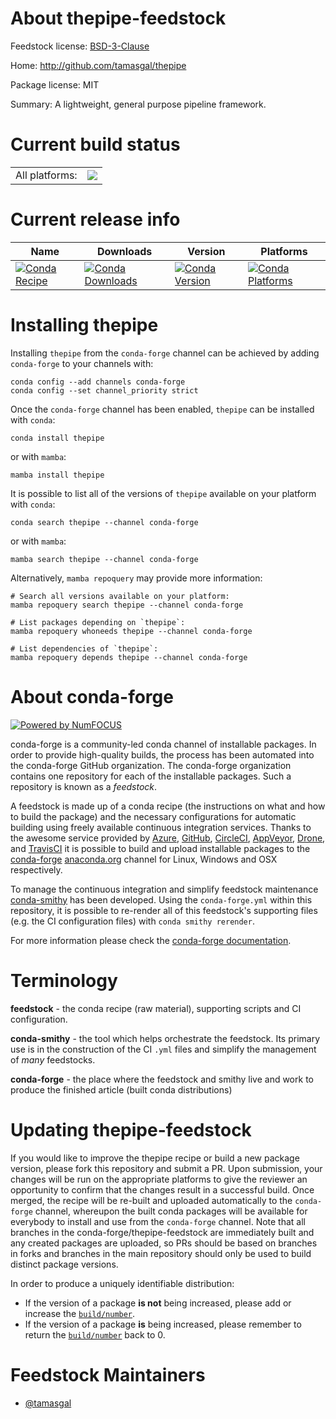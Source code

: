 About thepipe-feedstock
=======================

Feedstock license: [BSD-3-Clause](https://github.com/conda-forge/thepipe-feedstock/blob/main/LICENSE.txt)

Home: http://github.com/tamasgal/thepipe

Package license: MIT

Summary: A lightweight, general purpose pipeline framework.

Current build status
====================


<table><tr><td>All platforms:</td>
    <td>
      <a href="https://dev.azure.com/conda-forge/feedstock-builds/_build/latest?definitionId=13986&branchName=main">
        <img src="https://dev.azure.com/conda-forge/feedstock-builds/_apis/build/status/thepipe-feedstock?branchName=main">
      </a>
    </td>
  </tr>
</table>

Current release info
====================

| Name | Downloads | Version | Platforms |
| --- | --- | --- | --- |
| [![Conda Recipe](https://img.shields.io/badge/recipe-thepipe-green.svg)](https://anaconda.org/conda-forge/thepipe) | [![Conda Downloads](https://img.shields.io/conda/dn/conda-forge/thepipe.svg)](https://anaconda.org/conda-forge/thepipe) | [![Conda Version](https://img.shields.io/conda/vn/conda-forge/thepipe.svg)](https://anaconda.org/conda-forge/thepipe) | [![Conda Platforms](https://img.shields.io/conda/pn/conda-forge/thepipe.svg)](https://anaconda.org/conda-forge/thepipe) |

Installing thepipe
==================

Installing `thepipe` from the `conda-forge` channel can be achieved by adding `conda-forge` to your channels with:

```
conda config --add channels conda-forge
conda config --set channel_priority strict
```

Once the `conda-forge` channel has been enabled, `thepipe` can be installed with `conda`:

```
conda install thepipe
```

or with `mamba`:

```
mamba install thepipe
```

It is possible to list all of the versions of `thepipe` available on your platform with `conda`:

```
conda search thepipe --channel conda-forge
```

or with `mamba`:

```
mamba search thepipe --channel conda-forge
```

Alternatively, `mamba repoquery` may provide more information:

```
# Search all versions available on your platform:
mamba repoquery search thepipe --channel conda-forge

# List packages depending on `thepipe`:
mamba repoquery whoneeds thepipe --channel conda-forge

# List dependencies of `thepipe`:
mamba repoquery depends thepipe --channel conda-forge
```


About conda-forge
=================

[![Powered by
NumFOCUS](https://img.shields.io/badge/powered%20by-NumFOCUS-orange.svg?style=flat&colorA=E1523D&colorB=007D8A)](https://numfocus.org)

conda-forge is a community-led conda channel of installable packages.
In order to provide high-quality builds, the process has been automated into the
conda-forge GitHub organization. The conda-forge organization contains one repository
for each of the installable packages. Such a repository is known as a *feedstock*.

A feedstock is made up of a conda recipe (the instructions on what and how to build
the package) and the necessary configurations for automatic building using freely
available continuous integration services. Thanks to the awesome service provided by
[Azure](https://azure.microsoft.com/en-us/services/devops/), [GitHub](https://github.com/),
[CircleCI](https://circleci.com/), [AppVeyor](https://www.appveyor.com/),
[Drone](https://cloud.drone.io/welcome), and [TravisCI](https://travis-ci.com/)
it is possible to build and upload installable packages to the
[conda-forge](https://anaconda.org/conda-forge) [anaconda.org](https://anaconda.org/)
channel for Linux, Windows and OSX respectively.

To manage the continuous integration and simplify feedstock maintenance
[conda-smithy](https://github.com/conda-forge/conda-smithy) has been developed.
Using the ``conda-forge.yml`` within this repository, it is possible to re-render all of
this feedstock's supporting files (e.g. the CI configuration files) with ``conda smithy rerender``.

For more information please check the [conda-forge documentation](https://conda-forge.org/docs/).

Terminology
===========

**feedstock** - the conda recipe (raw material), supporting scripts and CI configuration.

**conda-smithy** - the tool which helps orchestrate the feedstock.
                   Its primary use is in the construction of the CI ``.yml`` files
                   and simplify the management of *many* feedstocks.

**conda-forge** - the place where the feedstock and smithy live and work to
                  produce the finished article (built conda distributions)


Updating thepipe-feedstock
==========================

If you would like to improve the thepipe recipe or build a new
package version, please fork this repository and submit a PR. Upon submission,
your changes will be run on the appropriate platforms to give the reviewer an
opportunity to confirm that the changes result in a successful build. Once
merged, the recipe will be re-built and uploaded automatically to the
`conda-forge` channel, whereupon the built conda packages will be available for
everybody to install and use from the `conda-forge` channel.
Note that all branches in the conda-forge/thepipe-feedstock are
immediately built and any created packages are uploaded, so PRs should be based
on branches in forks and branches in the main repository should only be used to
build distinct package versions.

In order to produce a uniquely identifiable distribution:
 * If the version of a package **is not** being increased, please add or increase
   the [``build/number``](https://docs.conda.io/projects/conda-build/en/latest/resources/define-metadata.html#build-number-and-string).
 * If the version of a package **is** being increased, please remember to return
   the [``build/number``](https://docs.conda.io/projects/conda-build/en/latest/resources/define-metadata.html#build-number-and-string)
   back to 0.

Feedstock Maintainers
=====================

* [@tamasgal](https://github.com/tamasgal/)

